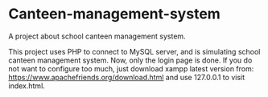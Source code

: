 # Canteen-management-system
A project about school canteen management system.

This project uses PHP to connect to MySQL server, and is simulating school canteen management system. Now, only the login page is done. If you do not want to configure too much, just download xampp latest version from: https://www.apachefriends.org/download.html and use 127.0.0.1 to visit index.html.
